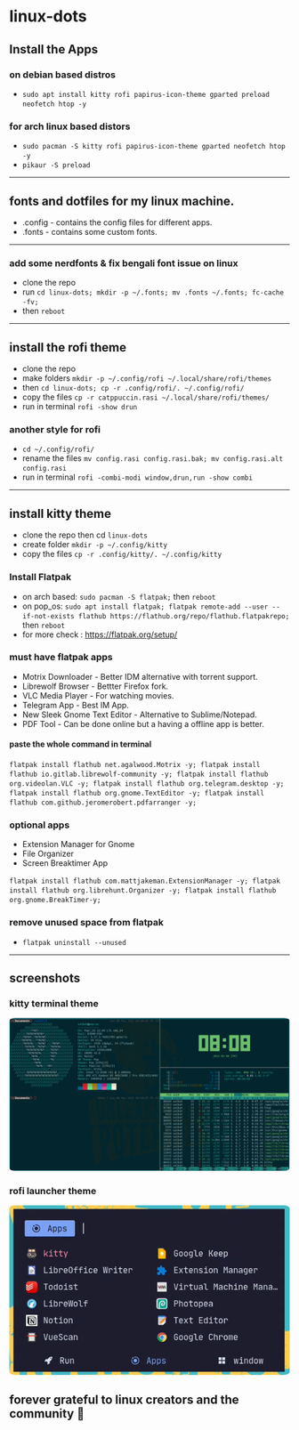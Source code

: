 # linux-dots

## Install the Apps 
### on debian based distros
- `sudo apt install kitty rofi papirus-icon-theme gparted preload neofetch htop -y`
### for arch linux based distors
- `sudo pacman -S kitty rofi papirus-icon-theme gparted neofetch htop -y`
- `pikaur -S preload`
---

## fonts and dotfiles for my linux machine.
- .config - contains the config files for different apps.
- .fonts - contains some custom fonts.
---

### add some nerdfonts & fix bengali font issue on linux
- clone the repo
- run `cd linux-dots; mkdir -p ~/.fonts; mv .fonts ~/.fonts; fc-cache -fv;`
- then `reboot`
---

## install the rofi theme 
- clone the repo
- make folders `mkdir -p ~/.config/rofi ~/.local/share/rofi/themes`
- then `cd linux-dots; cp -r .config/rofi/. ~/.config/rofi/`
- copy the files `cp -r catppuccin.rasi ~/.local/share/rofi/themes/`
- run in terminal `rofi -show drun`
### another style for rofi
- `cd ~/.config/rofi/`
- rename the files `mv config.rasi config.rasi.bak; mv config.rasi.alt config.rasi`
- run in terminal `rofi -combi-modi window,drun,run -show combi`
---

## install kitty theme 
- clone the repo then cd `linux-dots`
- create folder `mkdir -p ~/.config/kitty`
- copy the files `cp -r .config/kitty/. ~/.config/kitty`

### Install Flatpak
- on arch based: `sudo pacman -S flatpak;` then `reboot`
- on pop_os: `sudo apt install flatpak; flatpak remote-add --user --if-not-exists flathub https://flathub.org/repo/flathub.flatpakrepo;` then `reboot`
- for more check : https://flatpak.org/setup/

### must have flatpak apps
- Motrix Downloader - Better IDM alternative with torrent support.
- Librewolf Browser - Bettter Firefox fork.
- VLC Media Player - For watching movies.
- Telegram App - Best IM App.
- New Sleek Gnome Text Editor - Alternative to Sublime/Notepad.
- PDF Tool - Can be done online but a having a offline app is better.
#### paste the whole command in terminal
`flatpak install flathub net.agalwood.Motrix -y;
flatpak install flathub io.gitlab.librewolf-community -y;
flatpak install flathub org.videolan.VLC -y;
flatpak install flathub org.telegram.desktop -y;
flatpak install flathub org.gnome.TextEditor -y;
flatpak install flathub com.github.jeromerobert.pdfarranger -y;`

### optional apps
- Extension Manager for Gnome
- File Organizer
- Screen Breaktimer App

`flatpak install flathub com.mattjakeman.ExtensionManager -y;
flatpak install flathub org.librehunt.Organizer -y;
flatpak install flathub org.gnome.BreakTimer-y;`

### remove unused space from flatpak
- `flatpak uninstall --unused`
---

## screenshots
### kitty terminal theme
<p align="center">
  <img src="kitty.png" style="border-radius:2%"/>
</p>

### rofi launcher theme
<p align="center">
  <img src="rofi.png" style="border-radius:2%"/>
</p>

## forever grateful to linux creators and the community 💝

